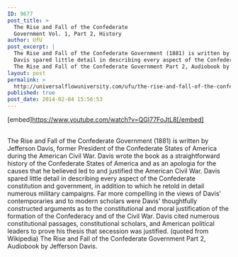 ```yaml
---
ID: 9677
post_title: >
  The Rise and Fall of the Confederate
  Government Vol. 1, Part 2, History
author: UfU
post_excerpt: |
  The Rise and Fall of the Confederate Government (1881) is written by Jefferson Davis, former President of the Confederate States of America during the American Civil War. Davis wrote the book as a straightforward history of the Confederate States of America and as an apologia for the causes that he believed led to and justified the American Civil War.
  Davis spared little detail in describing every aspect of the Confederate constitution and government, in addition to which he retold in detail numerous military campaigns. Far more compelling in the views of Davis' contemporaries and to modern scholars were Davis' thoughtfully constructed arguments as to the constitutional and moral justification of the formation of the Confederacy and of the Civil War. Davis cited numerous constitutional passages, constitutional scholars, and American political leaders to prove his thesis that secession was justified. (quoted from Wikipedia)
  The Rise and Fall of the Confederate Government Part 2, Audiobook by Jefferson Davis.
layout: post
permalink: >
  http://universalflowuniversity.com/ufu/the-rise-and-fall-of-the-confederate-government-vol-1-part-2-history/
published: true
post_date: 2014-02-04 15:56:53
---
```

[embed]https://www.youtube.com/watch?v=QGI77FoJtL8[/embed]</br></br>
<p>The Rise and Fall of the Confederate Government (1881) is written by Jefferson Davis, former President of the Confederate States of America during the American Civil War. Davis wrote the book as a straightforward history of the Confederate States of America and as an apologia for the causes that he believed led to and justified the American Civil War.
Davis spared little detail in describing every aspect of the Confederate constitution and government, in addition to which he retold in detail numerous military campaigns. Far more compelling in the views of Davis' contemporaries and to modern scholars were Davis' thoughtfully constructed arguments as to the constitutional and moral justification of the formation of the Confederacy and of the Civil War. Davis cited numerous constitutional passages, constitutional scholars, and American political leaders to prove his thesis that secession was justified. (quoted from Wikipedia)
The Rise and Fall of the Confederate Government Part 2, Audiobook by Jefferson Davis. </p>